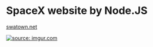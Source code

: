 # SpaceX website by Node.JS

<a href="https://www.swatown.net">swatown.net</a>

<a href="https://imgur.com/U5WYZ6p"><img src="[img]https://i.imgur.com/U5WYZ6p.jpg" title="source: imgur.com" /></a>
